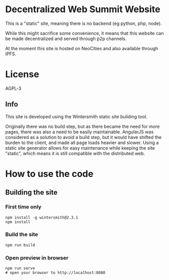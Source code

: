# Decentralized Web Summit Website

This is a "static" site, meaning there is no backend (eg python, php, node).

While this might sacrifice some convenience, it means that this website can be made decentralized and served through p2p channels.

At the moment this site is hosted on NeoCities and also available through IPFS.

# License

AGPL-3


## Info

This site is developed using the Wintersmith static site buliding tool.

Originally there was no build step, but as there became the need for more pages,
there was also a need to be easily maintainable. AngularJS was considered as a
solution to avoid a build step, but it would have shifted the burden to the
client, and made all page loads heavier and slower. Using a static site generator
allows for easy maintenance while keeping the site "static", which means it is
still compatible with the distributed web.


# How to use the code

## Building the site

### First time only
```
npm install -g wintersmith@2.3.1
npm install
```

### Build the site
```
npm run build
```

### Open preview in browser

```
npm run serve
# open your browser to http://localhost:8080
```
